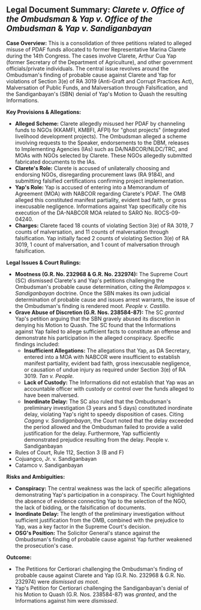 ## Legal Document Summary: *Clarete v. Office of the Ombudsman* & *Yap v. Office of the Ombudsman* & *Yap v. Sandiganbayan*

**Case Overview:** This is a consolidation of three petitions related to alleged misuse of PDAF funds allocated to former Representative Marina Clarete during the 14th Congress. The cases involve Clarete, Arthur Cua Yap (former Secretary of the Department of Agriculture), and other government officials/private individuals. The central issue revolves around the Ombudsman's finding of probable cause against Clarete and Yap for violations of Section 3(e) of RA 3019 (Anti-Graft and Corrupt Practices Act), Malversation of Public Funds, and Malversation through Falsification, and the Sandiganbayan's (SBN) denial of Yap's Motion to Quash the resulting Informations.

**Key Provisions & Allegations:**

*   **Alleged Scheme:** Clarete allegedly misused her PDAF by channeling funds to NGOs (KKAMFI, KMBFI, AFPI) for "ghost projects" (integrated livelihood development projects). The Ombudsman alleged a scheme involving requests to the Speaker, endorsements to the DBM, releases to Implementing Agencies (IAs) such as DA/NABCOR/NLDC/TRC, and MOAs with NGOs selected by Clarete. These NGOs allegedly submitted fabricated documents to the IAs.
*   **Clarete's Role:** Clarete is accused of unilaterally choosing and endorsing NGOs, disregarding procurement laws (RA 9184), and submitting falsified certifications confirming project implementation.
*   **Yap's Role:** Yap is accused of entering into a Memorandum of Agreement (MOA) with NABCOR regarding Clarete's PDAF. The OMB alleged this constituted manifest partiality, evident bad faith, or gross inexcusable negligence. Informations against Yap specifically cite his execution of the DA-NABCOR MOA related to SARO No. ROCS-09-04240.
*   **Charges:** Clarete faced 18 counts of violating Section 3(e) of RA 3019, 7 counts of malversation, and 11 counts of malversation through falsification. Yap initially faced 2 counts of violating Section 3(e) of RA 3019, 1 count of malversation, and 1 count of malversation through falsification.

**Legal Issues & Court Rulings:**

*   **Mootness (G.R. No. 232968 & G.R. No. 232974):** The Supreme Court (SC) dismissed Clarete's and Yap's petitions challenging the Ombudsman's probable cause determination, citing the *Relampagos v. Sandiganbayan* doctrine. Once the SBN makes its own judicial determination of probable cause and issues arrest warrants, the issue of the Ombudsman's finding is rendered moot. *People v. Castillo.*
*   **Grave Abuse of Discretion (G.R. Nos. 238584-87):** The SC *granted* Yap's petition arguing that the SBN gravely abused its discretion in denying his Motion to Quash. The SC found that the Informations against Yap failed to allege sufficient facts to constitute an offense and demonstrate his participation in the alleged conspiracy. Specific findings included:
    *   **Insufficient Allegations:** The allegations that Yap, as DA Secretary, entered into a MOA with NABCOR were insufficient to establish manifest partiality, evident bad faith, gross inexcusable negligence, or causation of undue injury as required under Section 3(e) of RA 3019. *Tan v. People.*
    *   **Lack of Custody:** The Informations did not establish that Yap was an accountable officer with custody or control over the funds alleged to have been malversed.
    *   **Inordinate Delay:** The SC also ruled that the Ombudsman's preliminary investigation (3 years and 5 days) constituted inordinate delay, violating Yap's right to speedy disposition of cases. Citing *Cagang v. Sandiganbayan*, the Court noted that the delay exceeded the period allowed and the Ombudsman failed to provide a valid justification for the delay. Furthermore, Yap sufficiently demonstrated prejudice resulting from the delay. People v. Sandiganbayan
* Rules of Court, Rule 112, Section 3 (B and F)
* Cojuangco, Jr. v. Sandiganbayan
* Catamco v. Sandiganbayan

**Risks and Ambiguities:**

*   **Conspiracy:** The central weakness was the lack of specific allegations demonstrating Yap's participation in a conspiracy. The Court highlighted the absence of evidence connecting Yap to the selection of the NGO, the lack of bidding, or the falsification of documents.
*   **Inordinate Delay:** The length of the preliminary investigation without sufficient justification from the OMB, combined with the prejudice to Yap, was a key factor in the Supreme Court's decision.
*   **OSG's Position:** The Solicitor General's stance against the Ombudsman's finding of probable cause against Yap further weakened the prosecution's case.

**Outcome:**

*   The Petitions for Certiorari challenging the Ombudsman's finding of probable cause against Clarete and Yap (G.R. No. 232968 & G.R. No. 232974) were *dismissed as moot*.
*   Yap's Petition for Certiorari challenging the Sandiganbayan's denial of his Motion to Quash (G.R. Nos. 238584-87) was *granted*, and the Informations against him were *dismissed*.

